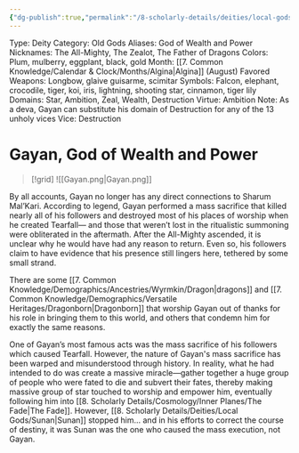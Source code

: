```yaml
---
{"dg-publish":true,"permalink":"/8-scholarly-details/deities/local-gods/gayan/","noteIcon":""}
---
```



Type: Deity
Category: Old Gods
Aliases: God of Wealth and Power
Nicknames: The All-Mighty, The Zealot, The Father of Dragons
Colors: Plum, mulberry, eggplant, black, gold
Month: [[7. Common Knowledge/Calendar & Clock/Months/Algina\|Algina]] (August)
Favored Weapons: Longbow, glaive guisarme, scimitar
Symbols: Falcon, elephant, crocodile, tiger, koi, iris, lightning, shooting star, cinnamon, tiger lily
Domains: Star, Ambition, Zeal, Wealth, Destruction
Virtue: Ambition 
Note: As a deva, Gayan can substitute his domain of Destruction for any of the 13 unholy vices
Vice: Destruction

# Gayan, God of Wealth and Power

>[!grid]
![[Gayan.png\|Gayan.png]]

By all accounts, Gayan no longer has any direct connections to Sharum Mal’Kari. According to legend, Gayan performed a mass sacrifice that killed nearly all of his followers and destroyed most of his places of worship when he created Tearfall— and those that weren’t lost in the ritualistic summoning were obliterated in the aftermath. After the All-Mighty ascended, it is unclear why he would have had any reason to return. Even so, his followers claim to have evidence that his presence still lingers here, tethered by some small strand.

There are some [[7. Common Knowledge/Demographics/Ancestries/Wyrmkin/Dragon\|dragons]] and [[7. Common Knowledge/Demographics/Versatile Heritages/Dragonborn\|Dragonborn]] that worship Gayan out of thanks for his role in bringing them to this world, and others that condemn him for exactly the same reasons.

One of Gayan’s most famous acts was the mass sacrifice of his followers which caused Tearfall. However, the nature of Gayan's mass sacrifice has been warped and misunderstood through history. In reality, what he had intended to do was create a massive miracle—gather together a huge group of people who were fated to die and subvert their fates, thereby making massive group of star touched to worship and empower him, eventually following him into [[8. Scholarly Details/Cosmology/Inner Planes/The Fade\|The Fade]]. However, [[8. Scholarly Details/Deities/Local Gods/Sunan\|Sunan]] stopped him... and in his efforts to correct the course of destiny, it was Sunan was the one who caused the mass execution, not Gayan.
